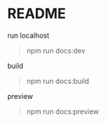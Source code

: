 # README

run localhost
> npm run docs:dev

build
> npm run docs:build

preview
> npm run docs:preview
